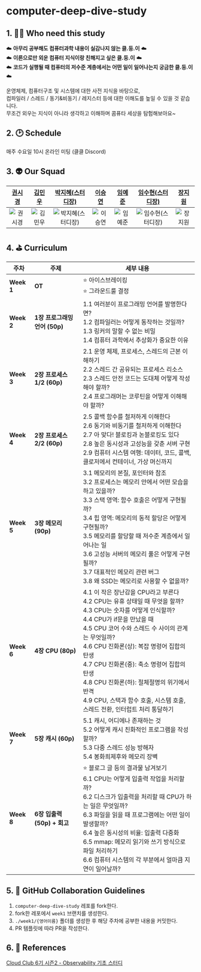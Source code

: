 # computer-deep-dive-study

## 1. 💁‍♀️ Who need this study

☁️ **아무리 공부해도 컴퓨터과학 내용이 실감나지 않는 클.둥.이** ☁️  
☁️ **이론으로만 외운 컴퓨터 지식이랑 친해지고 싶은 클.둥.이** ☁️  
☁️ **코드가 실행될 때 컴퓨터의 저수준 계층에서는 어떤 일이 일어나는지 궁금한 클.둥.이** ☁️   

운영체제, 컴퓨터구조 및 시스템에 대한 사전 지식을 바탕으로,  
컴파일러 / 스레드 / 동기&비동기 / 레지스터 등에 대한 이해도를 높일 수 있을 것 같습니다.   
무조건 외우는 지식이 아니라 생각하고 이해하며 콤퓨타 세상을 탐험해보아요~  

## 2. 🕑 Schedule

매주 수요일 10시 온라인 미팅 (클클 Discord)

## 3. 👽 Our Squad

| [권시경](https://github.com/kweonsikyung) | [김민우](https://github.com/KimMinWoooo) | [박지혜(스터디장)](https://github.com/jeeheaG) | [이승연](https://github.com/tmddus2) | [임예준](https://github.com/dpwns523) | [임수현(스터디장)](https://github.com/suhyenim) | [장지원](https://github.com/yucori) |
|:--:|:--:|:--:|:--:|:--:|:--:|:--:|
| ![권시경](https://github.com/kweonsikyung.png) | ![김민우](https://github.com/KimMinWoooo.png) | ![박지혜(스터디장)](https://github.com/jeeheaG.png) | ![이승연](https://github.com/tmddus2.png) | ![임예준](https://github.com/dpwns523.png) | ![임수현(스터디장)](https://github.com/suhyenim.png) | ![장지원](https://github.com/yucori.png) |
 



## 4. ⛳ Curriculum

| 주차 | 주제 | 세부 내용 |
| --- | --- | --- |
| **Week 1** | **OT** | ⭐ 아이스브레이킹<br>⭐ 그라운드룰 결정 |
| **Week 2** | **1장 프로그래밍 언어 (50p)** | 1.1 여러분이 프로그래밍 언어를 발명한다면?<br>1.2 컴파일러는 어떻게 동작하는 것일까?<br>1.3 링커의 말할 수 없는 비밀<br>1.4 컴퓨터 과학에서 추상화가 중요한 이유 |
| **Week 3** | **2장 프로세스 1/2 (60p)** | 2.1 운영 체제, 프로세스, 스레드의 근본 이해하기<br>2.2 스레드 간 공유되는 프로세스 리소스<br>2.3 스레드 안전 코드는 도대체 어떻게 작성해야 할까?<br>2.4 프로그래머는 코루틴을 어떻게 이해해야 할까? |
| **Week 4** | **2장 프로세스 2/2 (60p)** | 2.5 콜백 함수를 철저하게 이해한다<br>2.6 동기와 비동기를 철저하게 이해한다<br>2.7 아 맞다! 블로킹과 논블로킹도 있다<br>2.8 높은 동시성과 고성능을 갖춘 서버 구현<br>2.9 컴퓨터 시스템 여행: 데이터, 코드, 콜백, 클로저에서 컨테이너, 가상 머신까지 |
| **Week 5** | **3장 메모리 (90p)** | 3.1 메모리의 본질, 포인터와 참조<br>3.2 프로세스는 메모리 안에서 어떤 모습을 하고 있을까?<br>3.3 스택 영역: 함수 호출은 어떻게 구현될까?<br>3.4 힙 영역: 메모리의 동적 할당은 어떻게 구현될까?<br>3.5 메모리를 할당할 때 저수준 계층에서 일어나는 일<br>3.6 고성능 서버의 메모리 풀은 어떻게 구현될까?<br>3.7 대표적인 메모리 관련 버그<br>3.8 왜 SSD는 메모리로 사용할 수 없을까? |
| **Week 6** | **4장 CPU (80p)** | 4.1 이 작은 장난감을 CPU라고 부른다<br>4.2 CPU는 유휴 상태일 때 무엇을 할까?<br>4.3 CPU는 숫자를 어떻게 인식할까?<br>4.4 CPU가 if문을 만났을 때<br>4.5 CPU 코어 수와 스레드 수 사이의 관계는 무엇일까?<br>4.6 CPU 진화론(상): 복잡 명령어 집합의 탄생<br>4.7 CPU 진화론(중): 축소 명령어 집합의 탄생<br>4.8 CPU 진화론(하): 절체절명의 위기에서 반격<br>4.9 CPU, 스택과 함수 호출, 시스템 호출, 스레드 전환, 인터럽트 처리 통달하기 |
| **Week 7** | **5장 캐시 (60p)** | 5.1 캐시, 어디에나 존재하는 것<br>5.2 어떻게 캐시 친화적인 프로그램을 작성할까?<br>5.3 다중 스레드 성능 방해자<br>5.4 봉화희제후와 메모리 장벽 |
| **Week 8** | **6장 입출력 (50p) + 회고** | ⭐ 블로그 글 등의 결과물 남겨보기<br>6.1 CPU는 어떻게 입출력 작업을 처리할까?<br>6.2 디스크가 입출력을 처리할 때 CPU가 하는 일은 무엇일까?<br>6.3 파일을 읽을 때 프로그램에는 어떤 일이 발생할까?<br>6.4 높은 동시성의 비율: 입출력 다중화<br>6.5 mmap: 메모리 읽기와 쓰기 방식으로 파일 처리하기<br>6.6 컴퓨터 시스템의 각 부분에서 얼마큼 지연이 일어날까? |


## 5. 📏 GitHub Collaboration Guidelines

1. `computer-deep-dive-study` 레포를 fork한다.
2. fork한 레포에서 `week1` 브랜치를 생성한다.
3. `./week1/{영어이름}` 폴더를 생성한 후 해당 주차에 공부한 내용을 커밋한다.
4. PR 템플릿에 따라 PR을 작성한다.

## 6. 📑 References

[Cloud Club 6기 시즌2 - Observability 기초 스터디](https://github.com/cloud-club/o11y-basic-study)
